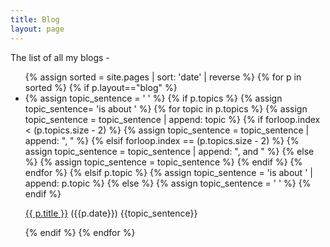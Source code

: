 ```yaml
---
title: Blog
layout: page
---
```


The list of all my blogs -

<ul>
{% assign sorted = site.pages | sort: 'date' | reverse %}
{% for p in sorted %}
{% if p.layout=="blog" %}
<li>
{% assign topic_sentence = ' ' %}
{% if p.topics %}
    {% assign topic_sentence= 'is about ' %}
    {% for topic in p.topics %}
        {% assign topic_sentence = topic_sentence | append: topic %}
        {% if forloop.index < (p.topics.size - 2) %}
           {% assign topic_sentence = topic_sentence | append: ", " %}
        {% elsif forloop.index == (p.topics.size - 2) %}
           {% assign topic_sentence = topic_sentence | append: ", and " %}
        {% else %}
            {% assign topic_sentence = topic_sentence %}
        {% endif %}
    {% endfor %}
{% elsif p.topic %}
    {% assign topic_sentence = 'is about ' | append: p.topic %}
{% else %}
    {% assign topic_sentence = ' ' %}
{% endif %}

<a href="{{ p.url}}">{{ p.title }}</a> <span class="muted">({{p.date}}) {{topic_sentence}}</span>
</li>
{% endif %}
{% endfor %}
</ul>